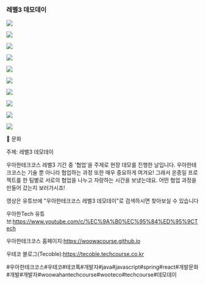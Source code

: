 ### 레벨3 데모데이

![](./001.png)

![](./002.png)

![](./003.png)

![](./004.png)

![](./005.png)

![](./006.png)

![](./007.png)

![](./008.png)

![](./009.png)

![](./010.png)

📮 문화

주제: 레벨3 데모데이

우아한테크코스 레벨3 기간 중 '협업'을 주제로 현장 데모를 진행한 날입니다.
우아한테크코스는 기술 뿐 아니라 협업하는 과정 또한 매우 중요하게 여겨요! 그래서 온종일 프로젝트를 한 팀별로 서로의 협업을 나누고 자랑하는 시간을 보냈는데요. 어떤 협업 과정을 만들어 갔는지 보러가시죠!

영상은 유튜브에 "우아한테크코스 레벨3 데모데이"로 검색하시면 찾아보실 수 있습니다

우아한Tech 유튜브:https://www.youtube.com/c/%EC%9A%B0%EC%95%84%ED%95%9CTech

우아한테크코스 홈페이지:https://woowacourse.github.io

우테코 블로그(Tecoble):https://tecoble.techcourse.co.kr

#우아한테크코스#우테코#테코톡#개발자#java#javascript#spring#react#개발문화#개발#개발자#woowahantechcourse#wooteco#techcourse#데모데이
